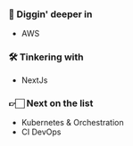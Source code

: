 ### 🔭 Diggin' deeper in
- AWS

### 🛠 Tinkering with
- NextJs

### 👉🏻 Next on the list
- Kubernetes & Orchestration
- CI DevOps

<!--
**jeeltuss/jeeltuss** is a ✨ _special_ ✨ repository because its `README.md` (this file) appears on your GitHub profile.

Here are some ideas to get you started:

- 🔭 I’m currently working on ...
- 🌱 I’m currently learning ...
- 👯 I’m looking to collaborate on ...
- 🤔 I’m looking for help with ...
- 💬 Ask me about ...
- 📫 How to reach me: ...
- 😄 Pronouns: ...
- ⚡ Fun fact: ...
-->
